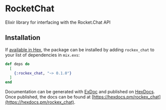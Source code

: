# RocketChat

Elixir library for interfacing with the Rocket.Chat API

## Installation

If [available in Hex](https://hex.pm/docs/publish), the package can be installed
by adding `rockex_chat` to your list of dependencies in `mix.exs`:

```elixir
def deps do
  [
    {:rockex_chat, "~> 0.1.0"}
  ]
end
```

Documentation can be generated with [ExDoc](https://github.com/elixir-lang/ex_doc)
and published on [HexDocs](https://hexdocs.pm). Once published, the docs can
be found at [https://hexdocs.pm/rockex_chat](https://hexdocs.pm/rockex_chat).

